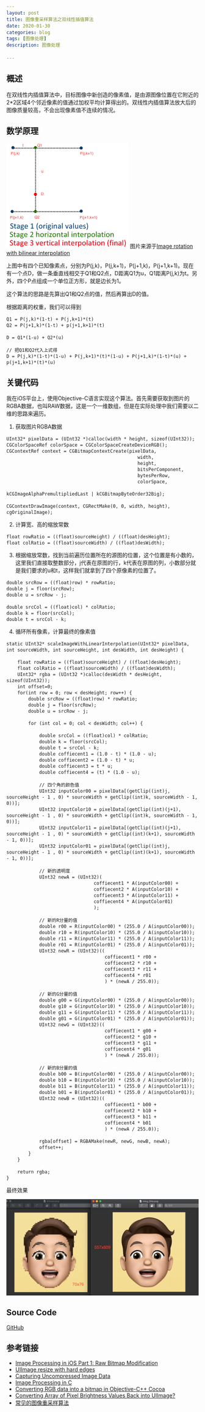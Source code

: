 ```yaml
---
layout: post
title: 图像重采样算法之双线性插值算法
date: 2020-01-30
categories: blog
tags: [图像处理]
description: 图像处理

---
```


## 概述

在双线性内插值算法中，目标图像中新创造的像素值，是由源图像位置在它附近的2*2区域4个邻近像素的值通过加权平均计算得出的。双线性内插值算法放大后的图像质量较高，不会出现像素值不连续的情况。

## 数学原理

![](/assets/images/2020/bilinearinterpolation.png)
图片来源于[Image rotation with bilinear interpolation](http://polymathprogrammer.com/2008/10/06/image-rotation-with-bilinear-interpolation/)

上图中有四个已知像素点，分别为P(j,k)，P(j,k+1)，P(j+1,k)，P(j+1,k+1)。现在有一个点D，做一条垂直线相交于Q1和Q2点，D距离Q1为u，Q1距离P(j,k)为t。另外，四个P点组成一个单位正方形，就是边长为1。

这个算法的思路是先算出Q1和Q2点的值，然后再算出D的值。

根据距离的权重，我们可以得到

```
Q1 = P(j,k)*(1-t) + P(j,k+1)*(t)
Q2 = P(j+1,k)*(1-t) + p(j+1,k+1)*(t)

D = Q1*(1-u) + Q2*(u)

// 把Q1和Q2代入上式得
D = P(j,k)*(1-t)*(1-u) + P(j,k+1)*(t)*(1-u) + P(j+1,k)*(1-t)*(u) + p(j+1,k+1)*(t)*(u)
```


## 关键代码

我在iOS平台上，使用Objective-C语言实现这个算法。首先需要获取到图片的RGBA数据，也叫RAW数据，这是一个一维数组，但是在实际处理中我们需要以二维的思路来遍历。

1. 获取图片RGBA数据

```
UInt32* pixelData = (UInt32 *)calloc(width * height, sizeof(UInt32));
CGColorSpaceRef colorSpace = CGColorSpaceCreateDeviceRGB();
CGContextRef context = CGBitmapContextCreate(pixelData,
                                                width,
                                                height,
                                                bitsPerComponent,
                                                bytesPerRow,
                                                colorSpace,
                                                kCGImageAlphaPremultipliedLast | kCGBitmapByteOrder32Big);

CGContextDrawImage(context, CGRectMake(0, 0, width, height), cgOriginalImage);
```

2. 计算宽、高的缩放常数

```
float rowRatio = ((float)sourceHeight) / ((float)desHeight);
float colRatio = ((float)sourceWidth) / ((float)desWidth);
```

3. 根据缩放常数，找到当前遍历位置所在的源图的位置，这个位置是有小数的，这里我们直接取整数部分，j代表在原图的行，k代表在原图的列，小数部分就是我们要求的u和t，这样我们就拿到了四个原像素的位置了。

```
double srcRow = ((float)row) * rowRatio;
double j = floor(srcRow);
double u = srcRow - j;

double srcCol = ((float)col) * colRatio;
double k = floor(srcCol);
double t = srcCol - k;
```

4. 循环所有像素，计算最终的像素值

```
static UInt32* scaleImageWithLinearInterpolation(UInt32* pixelData, int sourceWidth, int sourceHeight, int desWidth, int desHeight) {
    
    float rowRatio = ((float)sourceHeight) / ((float)desHeight);
    float colRatio = ((float)sourceWidth) / ((float)desWidth);
    UInt32* rgba = (UInt32 *)calloc(desWidth * desHeight, sizeof(UInt32));
    int offset=0;
    for(int row = 0; row < desHeight; row++) {
        double srcRow = ((float)row) * rowRatio;
        double j = floor(srcRow);
        double u = srcRow - j;
        
        for (int col = 0; col < desWidth; col++) {
            
            double srcCol = ((float)col) * colRatio;
            double k = floor(srcCol);
            double t = srcCol - k;
            double coffiecent1 = (1.0 - t) * (1.0 - u);
            double coffiecent2 = (1.0 - t) * u;
            double coffiecent3 = t * u;
            double coffiecent4 = (t) * (1.0 - u);
            
            // 四个角的颜色值
            UInt32 inputColor00 = pixelData[(getClip((int)j, sourceHeight - 1 , 0) * sourceWidth + getClip((int)k, sourceWidth - 1, 0))];
            UInt32 inputColor10 = pixelData[(getClip((int)(j+1), sourceHeight - 1 , 0) * sourceWidth + getClip((int)k, sourceWidth - 1, 0))];
            UInt32 inputColor11 = pixelData[(getClip((int)(j+1), sourceHeight - 1 , 0) * sourceWidth + getClip((int)(k+1), sourceWidth - 1, 0))];
            UInt32 inputColor01 = pixelData[(getClip((int)j, sourceHeight - 1 , 0) * sourceWidth + getClip((int)(k+1), sourceWidth - 1, 0))];
            
            // 新的透明度
            UInt32 newA = (UInt32)(
                                coffiecent1 * A(inputColor00) +
                                coffiecent2 * A(inputColor10) +
                                coffiecent3 * A(inputColor11) +
                                coffiecent4 * A(inputColor01)
                                );
            
            // 新的R分量的值
            double r00 = R(inputColor00) * (255.0 / A(inputColor00));
            double r10 = R(inputColor10) * (255.0 / A(inputColor10));
            double r11 = R(inputColor11) * (255.0 / A(inputColor11));
            double r01 = R(inputColor01) * (255.0 / A(inputColor01));
            UInt32 newR = (UInt32)((
                                    coffiecent1 * r00 +
                                    coffiecent2 * r10 +
                                    coffiecent3 * r11 +
                                    coffiecent4 * r01
                                    ) * (newA / 255.0));
            
            // 新的G分量的值
            double g00 = G(inputColor00) * (255.0 / A(inputColor00));
            double g10 = G(inputColor10) * (255.0 / A(inputColor10));
            double g11 = G(inputColor11) * (255.0 / A(inputColor11));
            double g01 = G(inputColor01) * (255.0 / A(inputColor01));
            UInt32 newG = (UInt32)((
                                    coffiecent1 * g00 +
                                    coffiecent2 * g10 +
                                    coffiecent3 * g11 +
                                    coffiecent4 * g01
                                    ) * (newA / 255.0));
            
            // 新的B分量的值
            double b00 = B(inputColor00) * (255.0 / A(inputColor00));
            double b10 = B(inputColor10) * (255.0 / A(inputColor10));
            double b11 = B(inputColor11) * (255.0 / A(inputColor11));
            double b01 = B(inputColor01) * (255.0 / A(inputColor01));
            UInt32 newB = (UInt32)((
                                    coffiecent1 * b00 +
                                    coffiecent2 * b10 +
                                    coffiecent3 * b11 +
                                    coffiecent4 * b01
                                    ) * (newA / 255.0));
            
            rgba[offset] = RGBAMake(newR, newG, newB, newA);
            offset++;
        }
    }
    
    return rgba;
}
```

最终效果

![](/assets/images/2020/bilinear_interpolation_compare.png)

## Source Code

[GitHub](https://github.com/zyuanming/TestImage)

## 参考链接

* [Image Processing in iOS Part 1: Raw Bitmap Modification](https://www.raywenderlich.com/2335-image-processing-in-ios-part-1-raw-bitmap-modification)
* [UIImage resize with hard edges](https://stackoverflow.com/questions/11386980/uiimage-resize-with-hard-edges)
* [Capturing Uncompressed Image Data](https://developer.apple.com/documentation/avfoundation/cameras_and_media_capture/capturing_still_and_live_photos/capturing_uncompressed_image_data)
* [Image Processing in C](http://homepages.inf.ed.ac.uk/rbf/BOOKS/PHILLIPS/)
* [Converting RGB data into a bitmap in Objective-C++ Cocoa](https://stackoverflow.com/questions/1579631/converting-rgb-data-into-a-bitmap-in-objective-c-cocoa)
* [Converting Array of Pixel Brightness Values Back into UIImage?](https://stackoverflow.com/questions/36245574/converting-array-of-pixel-brightness-values-back-into-uiimage)
* [常见的图像重采样算法](https://blog.csdn.net/LanerGaming/article/details/49207435)